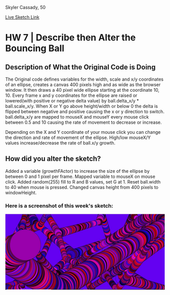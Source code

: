 Skyler Cassady,
50

[Live Sketch Link](cassadys.github.io/120-2ork/hw-7)


# HW 7 | Describe then Alter the Bouncing Ball

## Description of What the Original Code is Doing

The Original code defines variables for the width, scale and x/y coordinates of an ellipse, creates a canvas 400 pixels high and as wide as the browser window.  It then draws a 40 pixel wide ellipse starting at the coordinate 10, 10.  Every frame x and  y coordinates for the ellipse are raised or lowered(with positive or negative delta value) by ball.delta_x/y * ball.scale_x/y. When X or Y go above height/width or below 0 the delta is flipped between negative and positive causing the x or y direction to switch.  ball.delta_x/y are mapped to mouseX and mouseY every mouse click between 0.5 and 10 causing the rate of movement to decrease or increase.

Depending on the X and Y coordinate of your mouse click you can change the direction and rate of movement of the ellipse.  High/low mouseX/Y values increase/decrease the rate of ball.x/y growth.

## How did you alter the sketch?

Added a variable (growthFActor) to increase the size of the ellipse by between 0 and 1 pixel per frame.  Mapped variable to mouseX on mouse click.  Added random(255) fill to R and B values, set G at 1.  Reset ball.width to 40 when mouse is pressed.  Changed canvas height from 400 pixels to windowHeight.

### Here is a screenshot of this week's sketch:

![Week 7 Altered Bouncing Ball](imgs/Capture.JPG)
